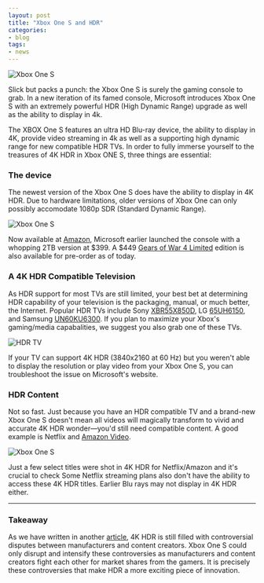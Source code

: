 ```yaml
---
layout: post
title: "Xbox One S and HDR"
categories:
- blog
tags:
- news
---
```

![Xbox One S](http://myhdrtv.com/static/3a.jpg)

Slick but packs a punch: the Xbox One S is surely the gaming console to grab. In a new iteration of its famed console, Microsoft introduces Xbox One S with an extremely powerful HDR (High Dynamic Range) upgrade as well as the ability to display in 4k. 

The XBOX One S features an ultra HD Blu-ray device, the ability to display in 4K, provide video streaming in 4k as well as a supporting high dynamic range for new compatible HDR TVs. In order to fully immerse yourself to the treasures of 4K HDR in Xbox ONE S, three things are essential:

### The device

The newest version of the Xbox One S does have the ability to display in 4K HDR. Due to hardware limitations, older versions of Xbox One can only possibly accomodate 1080p SDR (Standard Dynamic Range).


![Xbox One S](http://myhdrtv.com/static/3b.jpg)

Now available at [Amazon](http://amzn.to/2aHUnQk), Microsoft earlier launched the console with a whopping 2TB version at $399. A $449 [Gears of War 4 Limited](http://amzn.to/2aSgq7I) edition is also available for pre-order as of today. 

### A 4K HDR Compatible Television

As HDR support for most TVs are still limited, your best bet at determining HDR capability of your television is the packaging, manual, or much better, the Internet. Popular HDR TVs include Sony [XBR55X850D](http://amzn.to/2bc52HI), LG [65UH6150](http://amzn.to/2bc4OQP), and Samsung [UN60KU6300](http://amzn.to/2aIUphb). If you plan to maximize your Xbox's gaming/media capabalities, we suggest you also grab one of these TVs.

![HDR TV](http://myhdrtv.com/static/3c.jpg)

If your TV can support 4K HDR (3840x2160 at 60 Hz) but you weren't able to display the resolution or play video from your Xbox One S, you can troubleshoot the issue on Microsoft's website. 

### HDR Content
Not so fast. Just because you have an HDR compatible TV and a brand-new Xbox One S doesn't mean all videos will magically transform to vivid and accurate 4K HDR wonder—you'd still need compatible content. A good example is Netflix and [Amazon Video](http://www.amazon.com/gp/video/primesignup?tag=). 

![Xbox One S](http://myhdrtv.com/static/3d.jpg)

Just a few select titles were shot in 4K HDR for Netflix/Amazon and it's crucial to check Some Netflix streaming plans also don't have the ability to access these 4K HDR titles. Earlier Blu rays may not display in 4K HDR either. 

---


### Takeaway
As we have written in another [article](http://www.myhdrtv.com/blog/2016/08/09/HDR-and-war.html), 4K HDR is still filled with controversial disputes between manufacturers and content creators. Xbox One S could only disrupt and intensify these controversies as manufacturers and content creators fight each other for market shares from the gamers. It is precisely these controversies that make HDR a more exciting piece of innovation.